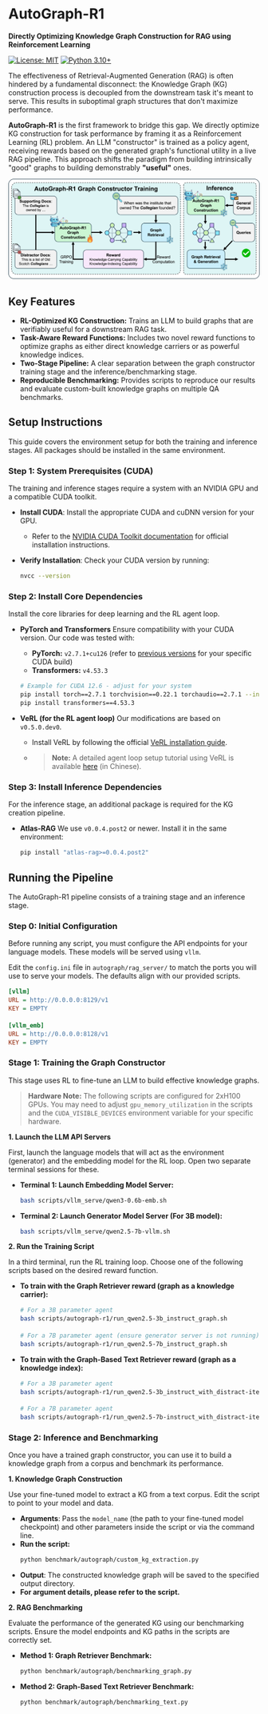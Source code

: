 # AutoGraph-R1

**Directly Optimizing Knowledge Graph Construction for RAG using Reinforcement Learning**

<!-- [![Paper](https://img.shields.io/badge/paper-ARXIV_ID-B31B1B.svg)](https://arxiv.org/abs/YOUR_PAPER_ID) -->
[![License: MIT](https://img.shields.io/badge/License-MIT-yellow.svg)](https://opensource.org/licenses/MIT)
[![Python 3.10+](https://img.shields.io/badge/python-3.10+-blue.svg)](https://www.python.org/downloads/release/python-3100/)

The effectiveness of Retrieval-Augmented Generation (RAG) is often hindered by a fundamental disconnect: the Knowledge Graph (KG) construction process is decoupled from the downstream task it's meant to serve. This results in suboptimal graph structures that don't maximize performance.

**AutoGraph-R1** is the first framework to bridge this gap. We directly optimize KG construction for task performance by framing it as a Reinforcement Learning (RL) problem. An LLM "constructor" is trained as a policy agent, receiving rewards based on the generated graph's functional utility in a live RAG pipeline. This approach shifts the paradigm from building intrinsically "good" graphs to building demonstrably **"useful"** ones.

![AutoGraph-R1 Overview](image/autograph-r1.png)

## Key Features

-   **RL-Optimized KG Construction:** Trains an LLM to build graphs that are verifiably useful for a downstream RAG task.
-   **Task-Aware Reward Functions:** Includes two novel reward functions to optimize graphs as either direct knowledge carriers or as powerful knowledge indices.
-   **Two-Stage Pipeline:** A clear separation between the graph constructor training stage and the inference/benchmarking stage.
-   **Reproducible Benchmarking:** Provides scripts to reproduce our results and evaluate custom-built knowledge graphs on multiple QA benchmarks.

## Setup Instructions

This guide covers the environment setup for both the training and inference stages. All packages should be installed in the same environment.

### Step 1: System Prerequisites (CUDA)

The training and inference stages require a system with an NVIDIA GPU and a compatible CUDA toolkit.

-   **Install CUDA**: Install the appropriate CUDA and cuDNN version for your GPU.
    -   Refer to the [NVIDIA CUDA Toolkit documentation](https://developer.nvidia.com/cuda-downloads) for official installation instructions.

-   **Verify Installation**: Check your CUDA version by running:
    ```bash
    nvcc --version
    ```

### Step 2: Install Core Dependencies

Install the core libraries for deep learning and the RL agent loop.

-   **PyTorch and Transformers**
    Ensure compatibility with your CUDA version. Our code was tested with:
    -   **PyTorch:** `v2.7.1+cu126` (refer to [previous versions](https://pytorch.org/get-started/previous-versions/) for your specific CUDA build)
    -   **Transformers:** `v4.53.3`

    ```bash
    # Example for CUDA 12.6 - adjust for your system
    pip install torch==2.7.1 torchvision==0.22.1 torchaudio==2.7.1 --index-url https://download.pytorch.org/whl/cu126
    pip install transformers==4.53.3
    ```

-   **VeRL (for the RL agent loop)**
    Our modifications are based on `v0.5.0.dev0`.
    -   Install VeRL by following the official [VeRL installation guide](https://verl.readthedocs.io/en/v0.5.x/start/install.html#install-from-custom-environment).
    -   > **Note:** A detailed agent loop setup tutorial using VeRL is available [here](https://github.com/zhaochenyang20/Awesome-ML-SYS-Tutorial/blob/703711904b3f69a187068916b29264c310f056cc/rlhf/verl/multi-turn/tool_examples/agent_loop.md) (in Chinese).

### Step 3: Install Inference Dependencies

For the inference stage, an additional package is required for the KG creation pipeline.

-   **Atlas-RAG**
    We use `v0.0.4.post2` or newer. Install it in the same environment:
    ```bash
    pip install "atlas-rag>=0.0.4.post2"
    ```


## Running the Pipeline

The AutoGraph-R1 pipeline consists of a training stage and an inference stage.

### Step 0: Initial Configuration

Before running any script, you must configure the API endpoints for your language models. These models will be served using `vllm`.

Edit the `config.ini` file in `autograph/rag_server/` to match the ports you will use to serve your models. The defaults align with our provided scripts.

```ini
[vllm]
URL = http://0.0.0.0:8129/v1
KEY = EMPTY

[vllm_emb]
URL = http://0.0.0.0:8128/v1
KEY = EMPTY
```

### Stage 1: Training the Graph Constructor

This stage uses RL to fine-tune an LLM to build effective knowledge graphs.

> **Hardware Note:** The following scripts are configured for 2xH100 GPUs. You may need to adjust `gpu_memory_utilization` in the scripts and the `CUDA_VISIBLE_DEVICES` environment variable for your specific hardware.

**1. Launch the LLM API Servers**

First, launch the language models that will act as the environment (generator) and the embedding model for the RL loop. Open two separate terminal sessions for these.

-   **Terminal 1: Launch Embedding Model Server:**
    ```bash
    bash scripts/vllm_serve/qwen3-0.6b-emb.sh
    ```
-   **Terminal 2: Launch Generator Model Server (For 3B model):**
    ```bash
    bash scripts/vllm_serve/qwen2.5-7b-vllm.sh
    ```

**2. Run the Training Script**

In a third terminal, run the RL training loop. Choose one of the following scripts based on the desired reward function.

-   **To train with the Graph Retriever reward (graph as a knowledge carrier):**
    ```bash
    # For a 3B parameter agent
    bash scripts/autograph-r1/run_qwen2.5-3b_instruct_graph.sh

    # For a 7B parameter agent (ensure generator server is not running)
    bash scripts/autograph-r1/run_qwen2.5-7b_instruct_graph.sh
    ```

-   **To train with the Graph-Based Text Retriever reward (graph as a knowledge index):**
    ```bash
    # For a 3B parameter agent
    bash scripts/autograph-r1/run_qwen2.5-3b_instruct_with_distract-iterative-hipporag-2.sh
    
    # For a 7B parameter agent
    bash scripts/autograph-r1/run_qwen2.5-7b-instruct_with_distract-iterative-hipporag-2.sh
    ```

### Stage 2: Inference and Benchmarking

Once you have a trained graph constructor, you can use it to build a knowledge graph from a corpus and benchmark its performance.

**1. Knowledge Graph Construction**

Use your fine-tuned model to extract a KG from a text corpus. Edit the script to point to your model and data.

-   **Arguments**: Pass the `model_name` (the path to your fine-tuned model checkpoint) and other parameters inside the script or via the command line.
-   **Run the script:**
    ```bash
    python benchmark/autograph/custom_kg_extraction.py
    ```
-   **Output**: The constructed knowledge graph will be saved to the specified output directory.
-   **For argument details, please refer to the script.**

**2. RAG Benchmarking**

Evaluate the performance of the generated KG using our benchmarking scripts. Ensure the model endpoints and KG paths in the scripts are correctly set.

-   **Method 1: Graph Retriever Benchmark:**
    ```bash
    python benchmark/autograph/benchmarking_graph.py
    ```

-   **Method 2: Graph-Based Text Retriever Benchmark:**
    ```bash
    python benchmark/autograph/benchmarking_text.py
    ```

<!-- ## Citation

If you find this work useful in your research, please consider citing our paper:

```bibtex
@misc{your_paper_id_here,
      title={Building effective knowledge graphs for Retrieval-Augmented Generation}, 
      author={First Author and Second Author and Third Author},
      year={2024},
      eprint={YOUR_ARXIV_ID_HERE},
      archivePrefix={arXiv},
      primaryClass={cs.CL}
}
``` -->